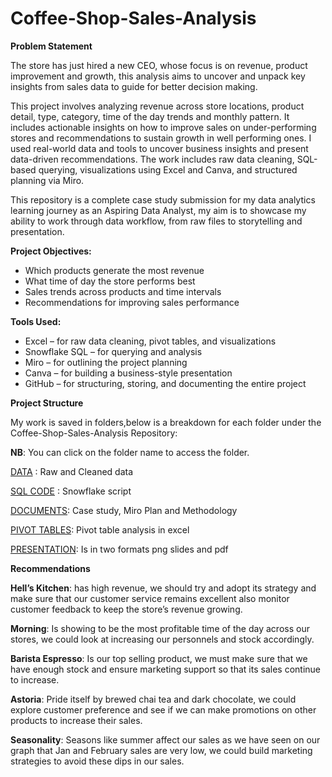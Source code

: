 # Coffee-Shop-Sales-Analysis

**Problem Statement**

The store has just hired a new CEO, whose focus is on revenue, product improvement and growth, this analysis aims to uncover and unpack key insights from sales data to guide for better decision making.

This project involves analyzing revenue across store locations, product detail, type, category, time of the day trends and monthly pattern. It includes actionable insights on how to improve sales on under-performing stores and recommendations to sustain growth in well performing ones. I used real-world data and tools to uncover business insights and present data-driven recommendations.
The work includes raw data cleaning, SQL-based querying, visualizations using Excel and Canva, and structured planning via Miro.

This repository is a complete case study submission for my data analytics learning journey as an Aspiring Data Analyst, my aim is to showcase my ability to work through data workflow, from raw files to storytelling and presentation.

**Project Objectives:**
- Which products generate the most revenue 
-  What time of day the store performs best 
- Sales trends across products and time intervals 
- Recommendations for improving sales performance 

**Tools Used:**
- Excel – for raw data cleaning, pivot tables, and visualizations
- Snowflake SQL – for querying and analysis
- Miro – for outlining the project planning
- Canva – for building a business-style presentation
- GitHub – for structuring, storing, and documenting the entire project

**Project Structure**

My work is saved in folders,below is a breakdown for each folder under the Coffee-Shop-Sales-Analysis Repository:

**NB**: You can click on the folder name to access the folder.

[DATA](./Data/) : Raw and Cleaned data

[SQL CODE](./SQL%20Code/) : Snowflake script

[DOCUMENTS](./Documents/): Case study, Miro Plan and Methodology

[PIVOT TABLES](./Pivot%20Tables/): Pivot table analysis in excel

[PRESENTATION](./Presentation/): Is in two formats png slides and pdf     

**Recommendations**

**Hell’s Kitchen**: has high revenue, we should try and adopt its strategy and make sure that our customer service remains excellent also monitor customer feedback to keep the store’s revenue growing.

**Morning**: Is showing to be the most profitable time of the day across our stores, we could look at increasing our personnels and stock accordingly.

**Barista Espresso**: Is our top selling product, we must make sure that we have enough stock and ensure marketing support so that its sales continue to increase.

**Astoria**: Pride itself by brewed chai tea and dark chocolate, we could explore customer preference and see if we can make promotions on other products to increase their sales.

**Seasonality**: Seasons like summer affect our sales as we have seen on our graph that Jan and February sales are very low, we could build marketing strategies to avoid these dips in our sales.
